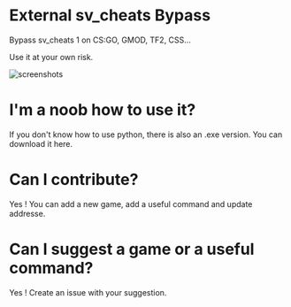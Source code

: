 # External sv_cheats Bypass
Bypass sv_cheats 1 on CS:GO, GMOD, TF2, CSS...

Use it at your own risk.

![screenshots](https://media.discordapp.net/attachments/706932420615864332/1100439553292124243/image.png?width=1164&height=594)

# I'm a noob how to use it?
If you don't know how to use python, there is also an .exe version.
You can download it here.

# Can I contribute?
Yes ! You can add a new game, add a useful command and update addresse.

# Can I suggest a game or a useful command?
Yes ! Create an issue with your suggestion.

